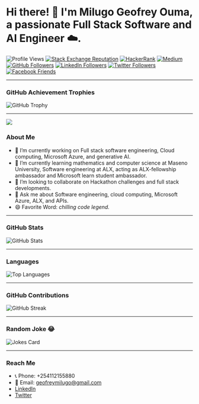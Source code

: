 # Hi there! 👋 I'm Milugo Geofrey Ouma, a passionate Full Stack Software and AI Engineer ☁️.

![Profile Views](https://komarev.com/ghpvc/?username=pha12thom&label=PROFILE+VIEWS)
[![Stack Exchange Reputation](https://img.shields.io/stackexchange/stackoverflow/r/7103882?color=purple&label=reputation&logo=stackoverflow)](https://stackoverflow.com/users/20857937/geofrey-milugo)
[![HackerRank](https://img.shields.io/badge/hackerrank-1+-green?color=green&logo=hackerrank)](https://www.hackerrank.com/geofreymilugo)
[![Medium](https://img.shields.io/badge/medium-2-lightgrey?color=lightgrey&logo=medium)](https://medium.com/@geofreymilugo)
[![GitHub Followers](https://img.shields.io/github/followers/pha12thom?color=yellow&logo=github)](https://github.com/pha12thom?tab=followers)
[![LinkedIn Followers](https://img.shields.io/badge/followers-+-blue?color=blue&logo=linkedin)](https://www.linkedin.com/in/geofrey-milugo-msu27345)
[![Twitter Followers](https://img.shields.io/badge/followers-120-blue?color=orange&logo=twitter)](https://twitter.com/milugo_g?t=X9CYWafydJ5pZxqOPBBv3g&s=09)
[![Facebook Friends](https://img.shields.io/badge/friends-60+-blue?color=yellowgreen&logo=facebook)](https://www.facebook.com/Isa122p)

---
### GitHub Achievement Trophies
![GitHub Trophy](https://github-profile-trophy.vercel.app/?username=pha12thom&theme=discord)

---
<p align="left">
  <a href="https://github.com/pha12thom/pha12thom">
    <img src="![images (8)](https://github.com/Pha12thom/Pha12thom/assets/122834673/d2042085-ac40-43ba-bf24-8002139892f2)
" />
  </a>


### About Me
- 🔭 I’m currently working on Full stack software engineering, Cloud computing, Microsoft Azure, and generative AI.
- 🌱 I’m currently learning mathematics and computer science at Maseno University, Software engineering at ALX, acting as ALX-fellowship ambassador and Microsoft learn student ambassador.
- 👯 I’m looking to collaborate on Hackathon challenges and full stack developments.
- 💬 Ask me about Software engineering, cloud computing, Microsoft Azure, ALX, and APIs.
- 😄 Favorite Word: *chilling code legend.*

---

### GitHub Stats
![GitHub Stats](https://github-readme-stats.vercel.app/api?username=pha12thom&show_icons=true&theme=dark)

---

### Languages
![Top Languages](https://github-readme-stats.vercel.app/api/top-langs/?username=Pha12thom&layout=compact&theme=blue-green)

---

### GitHub Contributions
![GitHub Streak](https://github-readme-streak-stats.herokuapp.com?user=pha12thom&theme=blueberry&date_format=M%20j%5B%2C%20Y%5D)

---

### Random Joke 😂
![Jokes Card](https://readme-jokes.vercel.app/api)

---

### Reach Me
- 📞 Phone: +254112155880
- 📧 Email: geofreymilugo@gmail.com
- [LinkedIn](https://www.linkedin.com/in/geofrey-milugo-b33902244)
- [Twitter](https://twitter.com/milugo_g?t=iabQESOrWSUFe17mBZsx1Q&s=09)


